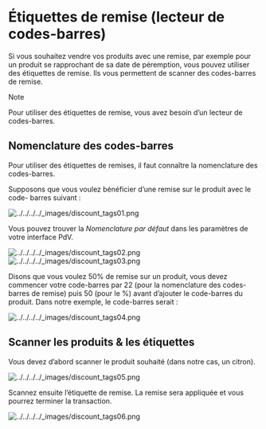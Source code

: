 # Étiquettes de remise (lecteur de codes-barres)

Si vous souhaitez vendre vos produits avec une remise, par exemple pour un
produit se rapprochant de sa date de péremption, vous pouvez utiliser des
étiquettes de remise. Ils vous permettent de scanner des codes-barres de
remise.

<div class="alert alert-primary">
<p class="alert-title">
Note</p><p>Pour utiliser des étiquettes de remise, vous avez besoin d’un lecteur de codes-barres.</p>
</div>

## Nomenclature des codes-barres

Pour utiliser des étiquettes de remises, il faut connaître la nomenclature des
codes-barres.

Supposons que vous voulez bénéficier d’une remise sur le produit avec le code-
barres suivant :

![../../../../_images/discount_tags01.png](../../../../_images/discount_tags01.png)

Vous pouvez trouver la _Nomenclature par défaut_ dans les paramètres de votre
interface PdV.

![../../../../_images/discount_tags02.png](../../../../_images/discount_tags02.png)
![../../../../_images/discount_tags03.png](../../../../_images/discount_tags03.png)

Disons que vous voulez 50% de remise sur un produit, vous devez commencer
votre code-barres par 22 (pour la nomenclature des codes-barres de remise)
puis 50 (pour le %) avant d’ajouter le code-barres du produit. Dans notre
exemple, le code-barres serait :

![../../../../_images/discount_tags04.png](../../../../_images/discount_tags04.png)

## Scanner les produits & les étiquettes

Vous devez d’abord scanner le produit souhaité (dans notre cas, un citron).

![../../../../_images/discount_tags05.png](../../../../_images/discount_tags05.png)

Scannez ensuite l’étiquette de remise. La remise sera appliquée et vous
pourrez terminer la transaction.

![../../../../_images/discount_tags06.png](../../../../_images/discount_tags06.png)

